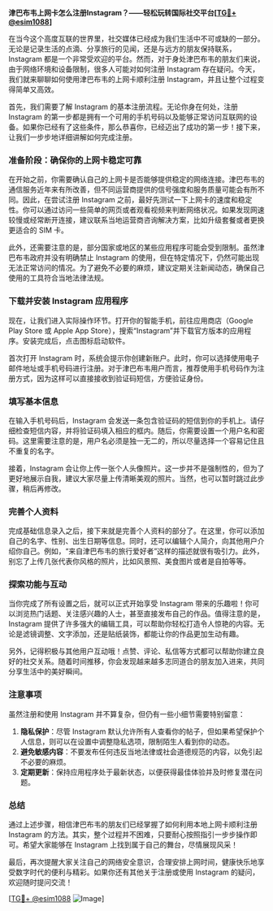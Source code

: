 **津巴布韦上网卡怎么注册Instagram？——轻松玩转国际社交平台[[TG💪+ @esim1088](https://t.me/s/esim1088)]**

在当今这个高度互联的世界里，社交媒体已经成为我们生活中不可或缺的一部分。无论是记录生活的点滴、分享旅行的见闻，还是与远方的朋友保持联系，Instagram 都是一个非常受欢迎的平台。然而，对于身处津巴布韦的朋友们来说，由于网络环境和设备限制，很多人可能对如何注册 Instagram 存在疑问。今天，我们就来聊聊如何使用津巴布韦的上网卡顺利注册 Instagram，并且让整个过程变得简单又高效。

首先，我们需要了解 Instagram 的基本注册流程。无论你身在何处，注册 Instagram 的第一步都是拥有一个可用的手机号码以及能够正常访问互联网的设备。如果你已经有了这些条件，那么恭喜你，已经迈出了成功的第一步！接下来，让我们一步步地详细讲解如何完成注册。

### **准备阶段：确保你的上网卡稳定可靠**
在开始之前，你需要确认自己的上网卡是否能够提供稳定的网络连接。津巴布韦的通信服务近年来有所改善，但不同运营商提供的信号强度和服务质量可能会有所不同。因此，在尝试注册 Instagram 之前，最好先测试一下上网卡的速度和稳定性。你可以通过访问一些简单的网页或者观看视频来判断网络状况。如果发现网速较慢或经常断开连接，建议联系当地运营商咨询解决方案，比如升级套餐或者更换更适合的 SIM 卡。

此外，还需要注意的是，部分国家或地区的某些应用程序可能会受到限制。虽然津巴布韦政府并没有明确禁止 Instagram 的使用，但在特定情况下，仍然可能出现无法正常访问的情况。为了避免不必要的麻烦，建议定期关注新闻动态，确保自己使用的工具符合当地法律法规。

### **下载并安装 Instagram 应用程序**
现在，让我们进入实际操作环节。打开你的智能手机，前往应用商店（Google Play Store 或 Apple App Store），搜索“Instagram”并下载官方版本的应用程序。安装完成后，点击图标启动软件。

首次打开 Instagram 时，系统会提示你创建新账户。此时，你可以选择使用电子邮件地址或手机号码进行注册。对于津巴布韦用户而言，推荐使用手机号码作为注册方式，因为这样可以直接接收到验证码短信，方便验证身份。

### **填写基本信息**
在输入手机号码后，Instagram 会发送一条包含验证码的短信到你的手机上。请仔细检查短信内容，并将验证码填入相应的框内。随后，你需要设置一个用户名和密码。这里需要注意的是，用户名必须是独一无二的，所以尽量选择一个容易记住且不重复的名字。

接着，Instagram 会让你上传一张个人头像照片。这一步并不是强制性的，但为了更好地展示自我，建议大家尽量上传清晰美观的照片。当然，也可以暂时跳过此步骤，稍后再修改。

### **完善个人资料**
完成基础信息录入之后，接下来就是完善个人资料的部分了。在这里，你可以添加自己的名字、性别、出生日期等信息。同时，还可以编辑个人简介，向其他用户介绍你自己。例如，“来自津巴布韦的旅行爱好者”这样的描述就很有吸引力。此外，别忘了上传几张代表你风格的照片，比如风景照、美食图片或者是自拍等等。

### **探索功能与互动**
当你完成了所有设置之后，就可以正式开始享受 Instagram 带来的乐趣啦！你可以浏览热门话题、关注感兴趣的人士，甚至直接发布自己的作品。值得注意的是，Instagram 提供了许多强大的编辑工具，可以帮助你轻松打造令人惊艳的内容。无论是滤镜调整、文字添加，还是贴纸装饰，都能让你的作品更加生动有趣。

另外，记得积极与其他用户互动哦！点赞、评论、私信等方式都可以帮助你建立良好的社交关系。随着时间推移，你会发现越来越多志同道合的朋友加入进来，共同分享生活中的美好瞬间。

### **注意事项**
虽然注册和使用 Instagram 并不算复杂，但仍有一些小细节需要特别留意：

1. **隐私保护**：尽管 Instagram 默认允许所有人查看你的帖子，但如果希望保护个人信息，则可以在设置中调整隐私选项，限制陌生人看到你的动态。
2. **避免敏感内容**：不要发布任何违反当地法律或社会道德规范的内容，以免引起不必要的麻烦。
3. **定期更新**：保持应用程序处于最新状态，以便获得最佳体验并及时修复潜在问题。

### **总结**
通过上述步骤，相信津巴布韦的朋友们已经掌握了如何利用本地上网卡顺利注册 Instagram 的方法。其实，整个过程并不困难，只要耐心按照指引一步步操作即可。希望大家能够在 Instagram 上找到属于自己的舞台，尽情展现风采！

最后，再次提醒大家关注自己的网络安全意识，合理安排上网时间，健康快乐地享受数字时代的便利与精彩。如果你还有其他关于注册或使用 Instagram 的疑问，欢迎随时提问交流！

[[TG💪+ @esim1088](https://t.me/s/esim1088) ![Image](https://i.postimg.cc/4NQfJmqS/Snipaste-2025-05-13-00-14-12.png)]